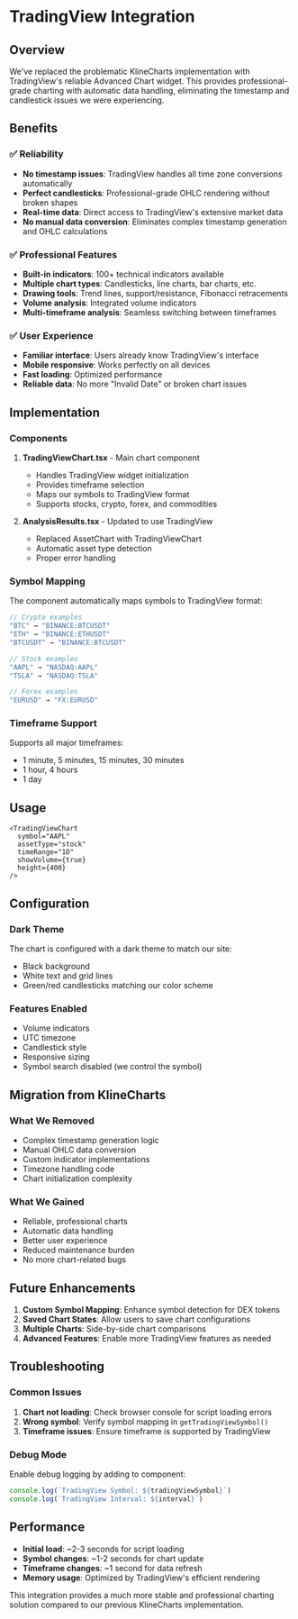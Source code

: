 # TradingView Integration

## Overview

We've replaced the problematic KlineCharts implementation with TradingView's reliable Advanced Chart widget. This provides professional-grade charting with automatic data handling, eliminating the timestamp and candlestick issues we were experiencing.

## Benefits

### ✅ **Reliability**
- **No timestamp issues**: TradingView handles all time zone conversions automatically
- **Perfect candlesticks**: Professional-grade OHLC rendering without broken shapes
- **Real-time data**: Direct access to TradingView's extensive market data
- **No manual data conversion**: Eliminates complex timestamp generation and OHLC calculations

### ✅ **Professional Features**
- **Built-in indicators**: 100+ technical indicators available
- **Multiple chart types**: Candlesticks, line charts, bar charts, etc.
- **Drawing tools**: Trend lines, support/resistance, Fibonacci retracements
- **Volume analysis**: Integrated volume indicators
- **Multi-timeframe analysis**: Seamless switching between timeframes

### ✅ **User Experience**
- **Familiar interface**: Users already know TradingView's interface
- **Mobile responsive**: Works perfectly on all devices
- **Fast loading**: Optimized performance
- **Reliable data**: No more "Invalid Date" or broken chart issues

## Implementation

### Components

1. **TradingViewChart.tsx** - Main chart component
   - Handles TradingView widget initialization
   - Provides timeframe selection
   - Maps our symbols to TradingView format
   - Supports stocks, crypto, forex, and commodities

2. **AnalysisResults.tsx** - Updated to use TradingView
   - Replaced AssetChart with TradingViewChart
   - Automatic asset type detection
   - Proper error handling

### Symbol Mapping

The component automatically maps symbols to TradingView format:

```typescript
// Crypto examples
"BTC" → "BINANCE:BTCUSDT"
"ETH" → "BINANCE:ETHUSDT"
"BTCUSDT" → "BINANCE:BTCUSDT"

// Stock examples  
"AAPL" → "NASDAQ:AAPL"
"TSLA" → "NASDAQ:TSLA"

// Forex examples
"EURUSD" → "FX:EURUSD"
```

### Timeframe Support

Supports all major timeframes:
- 1 minute, 5 minutes, 15 minutes, 30 minutes
- 1 hour, 4 hours
- 1 day

## Usage

```tsx
<TradingViewChart
  symbol="AAPL"
  assetType="stock"
  timeRange="1D"
  showVolume={true}
  height={400}
/>
```

## Configuration

### Dark Theme
The chart is configured with a dark theme to match our site:
- Black background
- White text and grid lines
- Green/red candlesticks matching our color scheme

### Features Enabled
- Volume indicators
- UTC timezone
- Candlestick style
- Responsive sizing
- Symbol search disabled (we control the symbol)

## Migration from KlineCharts

### What We Removed
- Complex timestamp generation logic
- Manual OHLC data conversion
- Custom indicator implementations
- Timezone handling code
- Chart initialization complexity

### What We Gained
- Reliable, professional charts
- Automatic data handling
- Better user experience
- Reduced maintenance burden
- No more chart-related bugs

## Future Enhancements

1. **Custom Symbol Mapping**: Enhance symbol detection for DEX tokens
2. **Saved Chart States**: Allow users to save chart configurations
3. **Multiple Charts**: Side-by-side chart comparisons
4. **Advanced Features**: Enable more TradingView features as needed

## Troubleshooting

### Common Issues

1. **Chart not loading**: Check browser console for script loading errors
2. **Wrong symbol**: Verify symbol mapping in `getTradingViewSymbol()`
3. **Timeframe issues**: Ensure timeframe is supported by TradingView

### Debug Mode

Enable debug logging by adding to component:
```typescript
console.log(`TradingView Symbol: ${tradingViewSymbol}`)
console.log(`TradingView Interval: ${interval}`)
```

## Performance

- **Initial load**: ~2-3 seconds for script loading
- **Symbol changes**: ~1-2 seconds for chart update
- **Timeframe changes**: ~1 second for data refresh
- **Memory usage**: Optimized by TradingView's efficient rendering

This integration provides a much more stable and professional charting solution compared to our previous KlineCharts implementation. 